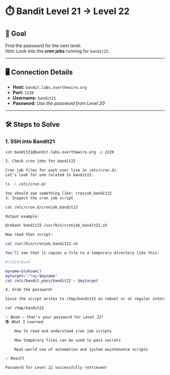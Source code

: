 # ⏱️ Bandit Level 21 → Level 22

## 🎯 Goal

Find the password for the next level.  
Hint: Look into the **cron jobs** running for `bandit22`.

---

## 🖥️ Connection Details

- **Host:** `bandit.labs.overthewire.org`
- **Port:** `2220`
- **Username:** `bandit21`
- **Password:** _Use the password from Level 20_

---

## 🛠️ Steps to Solve

### 1. SSH into Bandit21

```bash
ssh bandit21@bandit.labs.overthewire.org -p 2220

2. Check cron jobs for bandit22

Cron job files for each user live in /etc/cron.d/.
Let’s look for one related to bandit22:

ls -l /etc/cron.d/

You should see something like: cronjob_bandit22
3. Inspect the cron job script

cat /etc/cron.d/cronjob_bandit22

Output example:

@reboot bandit22 /usr/bin/cronjob_bandit22.sh

Now read that script:

cat /usr/bin/cronjob_bandit22.sh

You’ll see that it copies a file to a temporary directory like this:

#!/bin/bash

myname=$(whoami)
mytarget="/tmp/$myname"
cat /etc/bandit_pass/bandit22 > $mytarget

4. Grab the password!

Since the script writes to /tmp/bandit22 on reboot or at regular intervals, just check:

cat /tmp/bandit22

💥 Boom — that’s your password for Level 22!
📚 What I Learned

    How to read and understand cron job scripts

    How temporary files can be used to pass secrets

    Real-world use of automation and system maintenance scripts

✅ Result

Password for Level 22 successfully retrieved!
